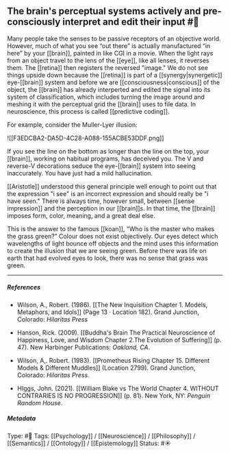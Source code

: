 ## The brain's perceptual systems actively and pre-consciously interpret and edit their input  #🧠 

Many people take the senses to be passive receptors of an objective world. However, much of what you see “out there” is actually manufactured “in here” by your [[brain]], painted in like CGI in a movie. When the light rays from an object travel to the lens of the [[eye]], like all lenses, it reverses them. The [[retina]] then registers the reversed "image." We do not see things upside down because the [[retina]] is part of a [[synergy|synergetic]] eye-[[brain]] system and before we are [[consciousness|conscious]] of the object, the [[brain]] has already interperted and edited the signal into its system of classification, which includes turning the image around and meshing it with the perceptual grid the [[brain]] uses to file data. In neuroscience, this process is called [[predictive coding]].

For example, consider the Muller-Lyer illusion:

![[F3EDCBA2-DA5D-4C28-A088-155ACBE53DDF.png]]

If you see the line on the bottom as longer than the line on the top, your [[brain]], working on habitual programs, has deceived you. The V and reverse-V decorations seduce the eye-[[brain]] system into seeing inaccurately. You have just had a mild hallucination. 

[[Aristotle]] understood this general principle well enough to point out that the expression "i see" is an incorrect expression and should really be "i have seen." There is always time, however small, between [[sense impression]] and the perception in our [[brain]]s. In that time, the [[brain]] imposes form, color, meaning, and a great deal else. 

This is the answer to the famous [[koan]], "Who is the master who makes the grass green?” Colour does not exist objectively. Our eyes detect which wavelengths of light bounce off objects and the mind uses this information to create the illusion that we are seeing green. Before there was life on earth that had evolved eyes to look, there was no sense that grass was green. 

___

##### References

- Wilson, A., Robert. (1986). [[The New Inquisition Chapter 1. Models, Metaphors, and Idols]] (Page 13 · Location 182). Grand Junction, Colorado: _Hilaritas Press_

- Hanson, Rick. (2009). [[Buddha's Brain The Practical Neuroscience of Happiness, Love, and Wisdom Chapter 2.The Evolution of Suffering]] (p. 47). New Harbinger Publications: _Oakland, CA_.

- Wilson, A,. Robert. (1983). [[Prometheus Rising Chapter 15. Different Models & Different Muddles]] (Location 2799). Grand Junction, Colorado: _Hilaritas Press_.

- HIggs, John. (2021). [[William Blake vs The World Chapter 4. WITHOUT CONTRARIES IS NO PROGRESSION]] (p. 81). New York, NY: _Penguin Random House_.

##### Metadata

Type: #🔴 
Tags: [[Psychology]] / [[Neuroscience]] / [[Philosophy]] / [[Semantics]] / [[Ontology]] / [[Epistemology]]
Status: #☀️ 